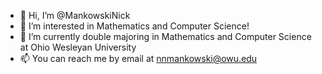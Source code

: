 - 👋 Hi, I’m @MankowskiNick
- 👀 I’m interested in Mathematics and Computer Science!
- 🌱 I’m currently double majoring in Mathematics and Computer Science at Ohio Wesleyan University
- 📫 You can reach me by email at nnmankowski@owu.edu

<!---
MankowskiNick/MankowskiNick is a ✨ special ✨ repository because its `README.md` (this file) appears on your GitHub profile.
You can click the Preview link to take a look at your changes.
--->
